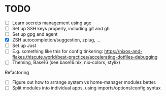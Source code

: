 
# TODO
- [ ] Learn secrets management using age
- [ ] Set up SSH keys properly, including git and gh
- [ ] Set up gpg and agent
- [x] ZSH autocompletion/suggestion, zplug, ...
- [ ] Set up Just
- [ ]   E.g. something like this for config tinkering: https://nixos-and-flakes.thiscute.world/best-practices/accelerating-dotfiles-debugging
- [ ] Theming, Base16 (see base16.nix, nix-colors, stylix)

Refactoring
- [ ] Figure out how to arrange system vs home-manager modules better. 
- [ ] Split modules into individual apps, using imports/options/config syntax
